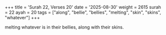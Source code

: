 +++
title = 'Surah 22, Verses 20'
date = '2025-08-30'
weight = 2615
surah = 22
ayah = 20
tags = ["along", "bellie", "bellies", "melting", "skin", "skins", "whatever"]
+++

melting whatever is in their bellies, along with their skins.